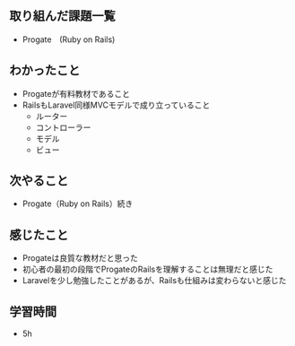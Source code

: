 ## 取り組んだ課題一覧
- Progate　(Ruby on Rails)
## わかったこと
- Progateが有料教材であること
- RailsもLaravel同様MVCモデルで成り立っていること
    - ルーター
    - コントローラー
    - モデル
    - ビュー   
## 次やること
- Progate（Ruby on Rails）続き
## 感じたこと
- Progateは良質な教材だと思った
- 初心者の最初の段階でProgateのRailsを理解することは無理だと感じた
- Laravelを少し勉強したことがあるが、Railsも仕組みは変わらないと感じた
## 学習時間
- 5h